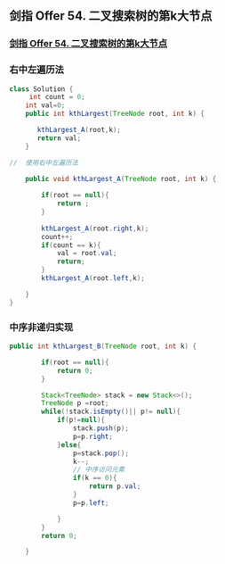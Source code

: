 ## 剑指 Offer 54. 二叉搜索树的第k大节点

### [剑指 Offer 54. 二叉搜索树的第k大节点](https://leetcode-cn.com/problems/er-cha-sou-suo-shu-de-di-kda-jie-dian-lcof/)

### 右中左遍历法

~~~ java
class Solution {
     int count = 0;
    int val=0;
    public int kthLargest(TreeNode root, int k) {

       kthLargest_A(root,k);
       return val;
    }   

//  使用右中左遍历法
   
    public void kthLargest_A(TreeNode root, int k) {

        if(root == null){
            return ;
        }
        
        kthLargest_A(root.right,k);
        count++;
        if(count == k){
            val = root.val;
            return;
        }
        kthLargest_A(root.left,k);

    }
}
~~~

### 中序非递归实现

~~~ java
public int kthLargest_B(TreeNode root, int k) {

        if(root == null){
            return 0;
        }

        Stack<TreeNode> stack = new Stack<>();
        TreeNode p =root;
        while(!stack.isEmpty()|| p!= null){
            if(p!=null){
                stack.push(p);
                p=p.right;
            }else{
                p=stack.pop();
                k--;
                // 中序访问元素
                if(k == 0){
                    return p.val;
                }
                p=p.left;

            }
        }
        return 0;

    }
~~~

